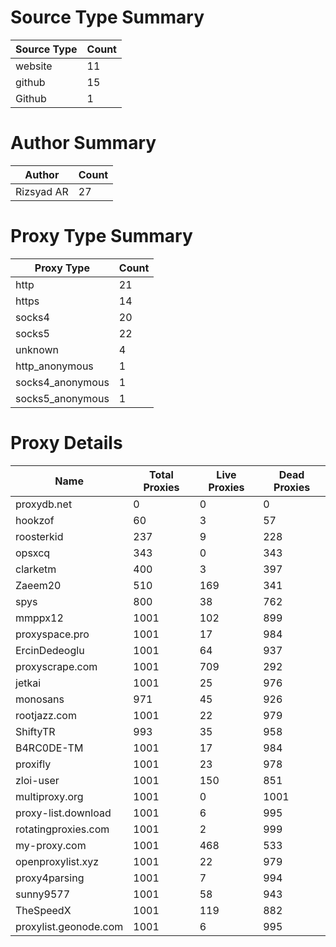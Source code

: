 # Source Type Summary

| Source Type | Count |
|-------------|-------|
| website | 11 |
| github | 15 |
| Github | 1 |


# Author Summary

| Author | Count |
|--------|-------|
| Rizsyad AR | 27 |


# Proxy Type Summary

| Proxy Type | Count |
|------------|-------|
| http | 21 |
| https | 14 |
| socks4 | 20 |
| socks5 | 22 |
| unknown | 4 |
| http_anonymous | 1 |
| socks4_anonymous | 1 |
| socks5_anonymous | 1 |


# Proxy Details

| Name | Total Proxies | Live Proxies | Dead Proxies |
|------|---------------|--------------|---------------|
| proxydb.net | 0 | 0 | 0 |
| hookzof | 60 | 3 | 57 |
| roosterkid | 237 | 9 | 228 |
| opsxcq | 343 | 0 | 343 |
| clarketm | 400 | 3 | 397 |
| Zaeem20 | 510 | 169 | 341 |
| spys | 800 | 38 | 762 |
| mmppx12 | 1001 | 102 | 899 |
| proxyspace.pro | 1001 | 17 | 984 |
| ErcinDedeoglu | 1001 | 64 | 937 |
| proxyscrape.com | 1001 | 709 | 292 |
| jetkai | 1001 | 25 | 976 |
| monosans | 971 | 45 | 926 |
| rootjazz.com | 1001 | 22 | 979 |
| ShiftyTR | 993 | 35 | 958 |
| B4RC0DE-TM | 1001 | 17 | 984 |
| proxifly | 1001 | 23 | 978 |
| zloi-user | 1001 | 150 | 851 |
| multiproxy.org | 1001 | 0 | 1001 |
| proxy-list.download | 1001 | 6 | 995 |
| rotatingproxies.com | 1001 | 2 | 999 |
| my-proxy.com | 1001 | 468 | 533 |
| openproxylist.xyz | 1001 | 22 | 979 |
| proxy4parsing | 1001 | 7 | 994 |
| sunny9577 | 1001 | 58 | 943 |
| TheSpeedX | 1001 | 119 | 882 |
| proxylist.geonode.com | 1001 | 6 | 995 |

